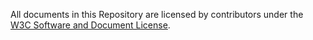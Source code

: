 All documents in this Repository are licensed by contributors under the [W3C
Software and Document License](https://www.w3.org/Consortium/Legal/2015/copyright-software-and-document).
